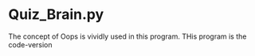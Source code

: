 # Quiz_Brain.py
The concept of Oops is vividly used in this program.
THis program is the code-version 

